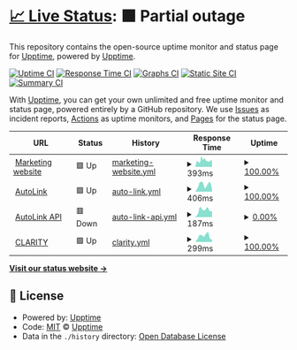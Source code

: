 # [📈 Live Status](https://status.acdcorp.com): <!--live status--> **🟧 Partial outage**

This repository contains the open-source uptime monitor and status page for [Upptime](https://upptime.js.org), powered by [Upptime](https://github.com/upptime/upptime).

[![Uptime CI](https://github.com/acdcorp/status-monitor/workflows/Uptime%20CI/badge.svg)](https://github.com/acdcorp/status-monitor/actions?query=workflow%3A%22Uptime+CI%22)
[![Response Time CI](https://github.com/acdcorp/status-monitor/workflows/Response%20Time%20CI/badge.svg)](https://github.com/acdcorp/status-monitor/actions?query=workflow%3A%22Response+Time+CI%22)
[![Graphs CI](https://github.com/acdcorp/status-monitor/workflows/Graphs%20CI/badge.svg)](https://github.com/acdcorp/status-monitor/actions?query=workflow%3A%22Graphs+CI%22)
[![Static Site CI](https://github.com/acdcorp/status-monitor/workflows/Static%20Site%20CI/badge.svg)](https://github.com/acdcorp/status-monitor/actions?query=workflow%3A%22Static+Site+CI%22)
[![Summary CI](https://github.com/acdcorp/status-monitor/workflows/Summary%20CI/badge.svg)](https://github.com/acdcorp/status-monitor/actions?query=workflow%3A%22Summary+CI%22)

With [Upptime](https://upptime.js.org), you can get your own unlimited and free uptime monitor and status page, powered entirely by a GitHub repository. We use [Issues](https://github.com/upptime/upptime/issues) as incident reports, [Actions](https://github.com/acdcorp/status-monitor/actions) as uptime monitors, and [Pages](https://status.acdcorp.com) for the status page.

<!--start: status pages-->
<!-- This summary is generated by Upptime (https://github.com/upptime/upptime) -->
<!-- Do not edit this manually, your changes will be overwritten -->
<!-- prettier-ignore -->
| URL | Status | History | Response Time | Uptime |
| --- | ------ | ------- | ------------- | ------ |
| <img alt="" src="https://icons.duckduckgo.com/ip3/acdcorp.com.ico" height="13"> [Marketing website](https://acdcorp.com) | 🟩 Up | [marketing-website.yml](https://github.com/acdcorp/status-monitor/commits/HEAD/history/marketing-website.yml) | <details><summary><img alt="Response time graph" src="./graphs/marketing-website/response-time-week.png" height="20"> 393ms</summary><br><a href="https://status.acdcorp.com/history/marketing-website"><img alt="Response time 302" src="https://img.shields.io/endpoint?url=https%3A%2F%2Fraw.githubusercontent.com%2Facdcorp%2Fstatus-monitor%2FHEAD%2Fapi%2Fmarketing-website%2Fresponse-time.json"></a><br><a href="https://status.acdcorp.com/history/marketing-website"><img alt="24-hour response time 398" src="https://img.shields.io/endpoint?url=https%3A%2F%2Fraw.githubusercontent.com%2Facdcorp%2Fstatus-monitor%2FHEAD%2Fapi%2Fmarketing-website%2Fresponse-time-day.json"></a><br><a href="https://status.acdcorp.com/history/marketing-website"><img alt="7-day response time 393" src="https://img.shields.io/endpoint?url=https%3A%2F%2Fraw.githubusercontent.com%2Facdcorp%2Fstatus-monitor%2FHEAD%2Fapi%2Fmarketing-website%2Fresponse-time-week.json"></a><br><a href="https://status.acdcorp.com/history/marketing-website"><img alt="30-day response time 329" src="https://img.shields.io/endpoint?url=https%3A%2F%2Fraw.githubusercontent.com%2Facdcorp%2Fstatus-monitor%2FHEAD%2Fapi%2Fmarketing-website%2Fresponse-time-month.json"></a><br><a href="https://status.acdcorp.com/history/marketing-website"><img alt="1-year response time 301" src="https://img.shields.io/endpoint?url=https%3A%2F%2Fraw.githubusercontent.com%2Facdcorp%2Fstatus-monitor%2FHEAD%2Fapi%2Fmarketing-website%2Fresponse-time-year.json"></a></details> | <details><summary><a href="https://status.acdcorp.com/history/marketing-website">100.00%</a></summary><a href="https://status.acdcorp.com/history/marketing-website"><img alt="All-time uptime 100.00%" src="https://img.shields.io/endpoint?url=https%3A%2F%2Fraw.githubusercontent.com%2Facdcorp%2Fstatus-monitor%2FHEAD%2Fapi%2Fmarketing-website%2Fuptime.json"></a><br><a href="https://status.acdcorp.com/history/marketing-website"><img alt="24-hour uptime 100.00%" src="https://img.shields.io/endpoint?url=https%3A%2F%2Fraw.githubusercontent.com%2Facdcorp%2Fstatus-monitor%2FHEAD%2Fapi%2Fmarketing-website%2Fuptime-day.json"></a><br><a href="https://status.acdcorp.com/history/marketing-website"><img alt="7-day uptime 100.00%" src="https://img.shields.io/endpoint?url=https%3A%2F%2Fraw.githubusercontent.com%2Facdcorp%2Fstatus-monitor%2FHEAD%2Fapi%2Fmarketing-website%2Fuptime-week.json"></a><br><a href="https://status.acdcorp.com/history/marketing-website"><img alt="30-day uptime 100.00%" src="https://img.shields.io/endpoint?url=https%3A%2F%2Fraw.githubusercontent.com%2Facdcorp%2Fstatus-monitor%2FHEAD%2Fapi%2Fmarketing-website%2Fuptime-month.json"></a><br><a href="https://status.acdcorp.com/history/marketing-website"><img alt="1-year uptime 100.00%" src="https://img.shields.io/endpoint?url=https%3A%2F%2Fraw.githubusercontent.com%2Facdcorp%2Fstatus-monitor%2FHEAD%2Fapi%2Fmarketing-website%2Fuptime-year.json"></a></details>
| <img alt="" src="https://icons.duckduckgo.com/ip3/auto.acdcorp.com.ico" height="13"> [AutoLink](https://auto.acdcorp.com) | 🟩 Up | [auto-link.yml](https://github.com/acdcorp/status-monitor/commits/HEAD/history/auto-link.yml) | <details><summary><img alt="Response time graph" src="./graphs/auto-link/response-time-week.png" height="20"> 406ms</summary><br><a href="https://status.acdcorp.com/history/auto-link"><img alt="Response time 460" src="https://img.shields.io/endpoint?url=https%3A%2F%2Fraw.githubusercontent.com%2Facdcorp%2Fstatus-monitor%2FHEAD%2Fapi%2Fauto-link%2Fresponse-time.json"></a><br><a href="https://status.acdcorp.com/history/auto-link"><img alt="24-hour response time 184" src="https://img.shields.io/endpoint?url=https%3A%2F%2Fraw.githubusercontent.com%2Facdcorp%2Fstatus-monitor%2FHEAD%2Fapi%2Fauto-link%2Fresponse-time-day.json"></a><br><a href="https://status.acdcorp.com/history/auto-link"><img alt="7-day response time 406" src="https://img.shields.io/endpoint?url=https%3A%2F%2Fraw.githubusercontent.com%2Facdcorp%2Fstatus-monitor%2FHEAD%2Fapi%2Fauto-link%2Fresponse-time-week.json"></a><br><a href="https://status.acdcorp.com/history/auto-link"><img alt="30-day response time 411" src="https://img.shields.io/endpoint?url=https%3A%2F%2Fraw.githubusercontent.com%2Facdcorp%2Fstatus-monitor%2FHEAD%2Fapi%2Fauto-link%2Fresponse-time-month.json"></a><br><a href="https://status.acdcorp.com/history/auto-link"><img alt="1-year response time 476" src="https://img.shields.io/endpoint?url=https%3A%2F%2Fraw.githubusercontent.com%2Facdcorp%2Fstatus-monitor%2FHEAD%2Fapi%2Fauto-link%2Fresponse-time-year.json"></a></details> | <details><summary><a href="https://status.acdcorp.com/history/auto-link">100.00%</a></summary><a href="https://status.acdcorp.com/history/auto-link"><img alt="All-time uptime 99.91%" src="https://img.shields.io/endpoint?url=https%3A%2F%2Fraw.githubusercontent.com%2Facdcorp%2Fstatus-monitor%2FHEAD%2Fapi%2Fauto-link%2Fuptime.json"></a><br><a href="https://status.acdcorp.com/history/auto-link"><img alt="24-hour uptime 100.00%" src="https://img.shields.io/endpoint?url=https%3A%2F%2Fraw.githubusercontent.com%2Facdcorp%2Fstatus-monitor%2FHEAD%2Fapi%2Fauto-link%2Fuptime-day.json"></a><br><a href="https://status.acdcorp.com/history/auto-link"><img alt="7-day uptime 100.00%" src="https://img.shields.io/endpoint?url=https%3A%2F%2Fraw.githubusercontent.com%2Facdcorp%2Fstatus-monitor%2FHEAD%2Fapi%2Fauto-link%2Fuptime-week.json"></a><br><a href="https://status.acdcorp.com/history/auto-link"><img alt="30-day uptime 100.00%" src="https://img.shields.io/endpoint?url=https%3A%2F%2Fraw.githubusercontent.com%2Facdcorp%2Fstatus-monitor%2FHEAD%2Fapi%2Fauto-link%2Fuptime-month.json"></a><br><a href="https://status.acdcorp.com/history/auto-link"><img alt="1-year uptime 99.69%" src="https://img.shields.io/endpoint?url=https%3A%2F%2Fraw.githubusercontent.com%2Facdcorp%2Fstatus-monitor%2FHEAD%2Fapi%2Fauto-link%2Fuptime-year.json"></a></details>
| <img alt="" src="https://icons.duckduckgo.com/ip3/autolink.acdcorp.com.ico" height="13"> [AutoLink API](https://autolink.acdcorp.com) | 🟥 Down | [auto-link-api.yml](https://github.com/acdcorp/status-monitor/commits/HEAD/history/auto-link-api.yml) | <details><summary><img alt="Response time graph" src="./graphs/auto-link-api/response-time-week.png" height="20"> 187ms</summary><br><a href="https://status.acdcorp.com/history/auto-link-api"><img alt="Response time 219" src="https://img.shields.io/endpoint?url=https%3A%2F%2Fraw.githubusercontent.com%2Facdcorp%2Fstatus-monitor%2FHEAD%2Fapi%2Fauto-link-api%2Fresponse-time.json"></a><br><a href="https://status.acdcorp.com/history/auto-link-api"><img alt="24-hour response time 155" src="https://img.shields.io/endpoint?url=https%3A%2F%2Fraw.githubusercontent.com%2Facdcorp%2Fstatus-monitor%2FHEAD%2Fapi%2Fauto-link-api%2Fresponse-time-day.json"></a><br><a href="https://status.acdcorp.com/history/auto-link-api"><img alt="7-day response time 187" src="https://img.shields.io/endpoint?url=https%3A%2F%2Fraw.githubusercontent.com%2Facdcorp%2Fstatus-monitor%2FHEAD%2Fapi%2Fauto-link-api%2Fresponse-time-week.json"></a><br><a href="https://status.acdcorp.com/history/auto-link-api"><img alt="30-day response time 206" src="https://img.shields.io/endpoint?url=https%3A%2F%2Fraw.githubusercontent.com%2Facdcorp%2Fstatus-monitor%2FHEAD%2Fapi%2Fauto-link-api%2Fresponse-time-month.json"></a><br><a href="https://status.acdcorp.com/history/auto-link-api"><img alt="1-year response time 223" src="https://img.shields.io/endpoint?url=https%3A%2F%2Fraw.githubusercontent.com%2Facdcorp%2Fstatus-monitor%2FHEAD%2Fapi%2Fauto-link-api%2Fresponse-time-year.json"></a></details> | <details><summary><a href="https://status.acdcorp.com/history/auto-link-api">0.00%</a></summary><a href="https://status.acdcorp.com/history/auto-link-api"><img alt="All-time uptime 88.90%" src="https://img.shields.io/endpoint?url=https%3A%2F%2Fraw.githubusercontent.com%2Facdcorp%2Fstatus-monitor%2FHEAD%2Fapi%2Fauto-link-api%2Fuptime.json"></a><br><a href="https://status.acdcorp.com/history/auto-link-api"><img alt="24-hour uptime 0.00%" src="https://img.shields.io/endpoint?url=https%3A%2F%2Fraw.githubusercontent.com%2Facdcorp%2Fstatus-monitor%2FHEAD%2Fapi%2Fauto-link-api%2Fuptime-day.json"></a><br><a href="https://status.acdcorp.com/history/auto-link-api"><img alt="7-day uptime 0.00%" src="https://img.shields.io/endpoint?url=https%3A%2F%2Fraw.githubusercontent.com%2Facdcorp%2Fstatus-monitor%2FHEAD%2Fapi%2Fauto-link-api%2Fuptime-week.json"></a><br><a href="https://status.acdcorp.com/history/auto-link-api"><img alt="30-day uptime 1.38%" src="https://img.shields.io/endpoint?url=https%3A%2F%2Fraw.githubusercontent.com%2Facdcorp%2Fstatus-monitor%2FHEAD%2Fapi%2Fauto-link-api%2Fuptime-month.json"></a><br><a href="https://status.acdcorp.com/history/auto-link-api"><img alt="1-year uptime 55.06%" src="https://img.shields.io/endpoint?url=https%3A%2F%2Fraw.githubusercontent.com%2Facdcorp%2Fstatus-monitor%2FHEAD%2Fapi%2Fauto-link-api%2Fuptime-year.json"></a></details>
| <img alt="" src="https://icons.duckduckgo.com/ip3/clarity.acdcorp.com.ico" height="13"> [CLARITY](https://clarity.acdcorp.com) | 🟩 Up | [clarity.yml](https://github.com/acdcorp/status-monitor/commits/HEAD/history/clarity.yml) | <details><summary><img alt="Response time graph" src="./graphs/clarity/response-time-week.png" height="20"> 299ms</summary><br><a href="https://status.acdcorp.com/history/clarity"><img alt="Response time 506" src="https://img.shields.io/endpoint?url=https%3A%2F%2Fraw.githubusercontent.com%2Facdcorp%2Fstatus-monitor%2FHEAD%2Fapi%2Fclarity%2Fresponse-time.json"></a><br><a href="https://status.acdcorp.com/history/clarity"><img alt="24-hour response time 145" src="https://img.shields.io/endpoint?url=https%3A%2F%2Fraw.githubusercontent.com%2Facdcorp%2Fstatus-monitor%2FHEAD%2Fapi%2Fclarity%2Fresponse-time-day.json"></a><br><a href="https://status.acdcorp.com/history/clarity"><img alt="7-day response time 299" src="https://img.shields.io/endpoint?url=https%3A%2F%2Fraw.githubusercontent.com%2Facdcorp%2Fstatus-monitor%2FHEAD%2Fapi%2Fclarity%2Fresponse-time-week.json"></a><br><a href="https://status.acdcorp.com/history/clarity"><img alt="30-day response time 482" src="https://img.shields.io/endpoint?url=https%3A%2F%2Fraw.githubusercontent.com%2Facdcorp%2Fstatus-monitor%2FHEAD%2Fapi%2Fclarity%2Fresponse-time-month.json"></a><br><a href="https://status.acdcorp.com/history/clarity"><img alt="1-year response time 462" src="https://img.shields.io/endpoint?url=https%3A%2F%2Fraw.githubusercontent.com%2Facdcorp%2Fstatus-monitor%2FHEAD%2Fapi%2Fclarity%2Fresponse-time-year.json"></a></details> | <details><summary><a href="https://status.acdcorp.com/history/clarity">100.00%</a></summary><a href="https://status.acdcorp.com/history/clarity"><img alt="All-time uptime 99.98%" src="https://img.shields.io/endpoint?url=https%3A%2F%2Fraw.githubusercontent.com%2Facdcorp%2Fstatus-monitor%2FHEAD%2Fapi%2Fclarity%2Fuptime.json"></a><br><a href="https://status.acdcorp.com/history/clarity"><img alt="24-hour uptime 100.00%" src="https://img.shields.io/endpoint?url=https%3A%2F%2Fraw.githubusercontent.com%2Facdcorp%2Fstatus-monitor%2FHEAD%2Fapi%2Fclarity%2Fuptime-day.json"></a><br><a href="https://status.acdcorp.com/history/clarity"><img alt="7-day uptime 100.00%" src="https://img.shields.io/endpoint?url=https%3A%2F%2Fraw.githubusercontent.com%2Facdcorp%2Fstatus-monitor%2FHEAD%2Fapi%2Fclarity%2Fuptime-week.json"></a><br><a href="https://status.acdcorp.com/history/clarity"><img alt="30-day uptime 100.00%" src="https://img.shields.io/endpoint?url=https%3A%2F%2Fraw.githubusercontent.com%2Facdcorp%2Fstatus-monitor%2FHEAD%2Fapi%2Fclarity%2Fuptime-month.json"></a><br><a href="https://status.acdcorp.com/history/clarity"><img alt="1-year uptime 100.00%" src="https://img.shields.io/endpoint?url=https%3A%2F%2Fraw.githubusercontent.com%2Facdcorp%2Fstatus-monitor%2FHEAD%2Fapi%2Fclarity%2Fuptime-year.json"></a></details>

<!--end: status pages-->

[**Visit our status website →**](https://status.acdcorp.com)

## 📄 License

- Powered by: [Upptime](https://github.com/upptime/upptime)
- Code: [MIT](./LICENSE) © [Upptime](https://upptime.js.org)
- Data in the `./history` directory: [Open Database License](https://opendatacommons.org/licenses/odbl/1-0/)
